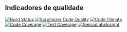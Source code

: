 ## Indicadores de qualidade

[![Build Status](https://secure.travis-ci.org/gpupo/common.png?branch=master)](http://travis-ci.org/gpupo/common)
[![Scrutinizer Code Quality](https://scrutinizer-ci.com/g/gpupo/common/badges/quality-score.png?b=master)](https://scrutinizer-ci.com/g/gpupo/common/?branch=master)
[![Code Climate](https://codeclimate.com/github/gpupo/common/badges/gpa.svg)](https://codeclimate.com/github/gpupo/common)
[![Code Coverage](https://scrutinizer-ci.com/g/gpupo/common/badges/coverage.png?b=master)](https://scrutinizer-ci.com/g/gpupo/common/?branch=master)
[![Test Coverage](https://codeclimate.com/github/gpupo/common/badges/coverage.svg)](https://codeclimate.com/github/gpupo/common/coverage)
[![SensioLabsInsight](https://insight.sensiolabs.com/projects/c74618a2-45c9-4d12-922a-704b23f7c607/mini.png)](https://insight.sensiolabs.com/projects/c74618a2-45c9-4d12-922a-704b23f7c607)
